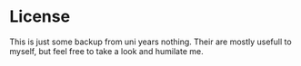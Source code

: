 # License

This is just some backup from uni years nothing.
Their are mostly usefull to myself, but feel free to take a look and humilate me.
